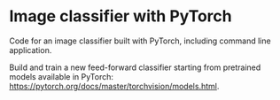 # Image classifier with PyTorch

Code for an image classifier built with PyTorch, including command line application.

Build and train a new feed-forward classifier starting from pretrained models available in PyTorch: https://pytorch.org/docs/master/torchvision/models.html.

